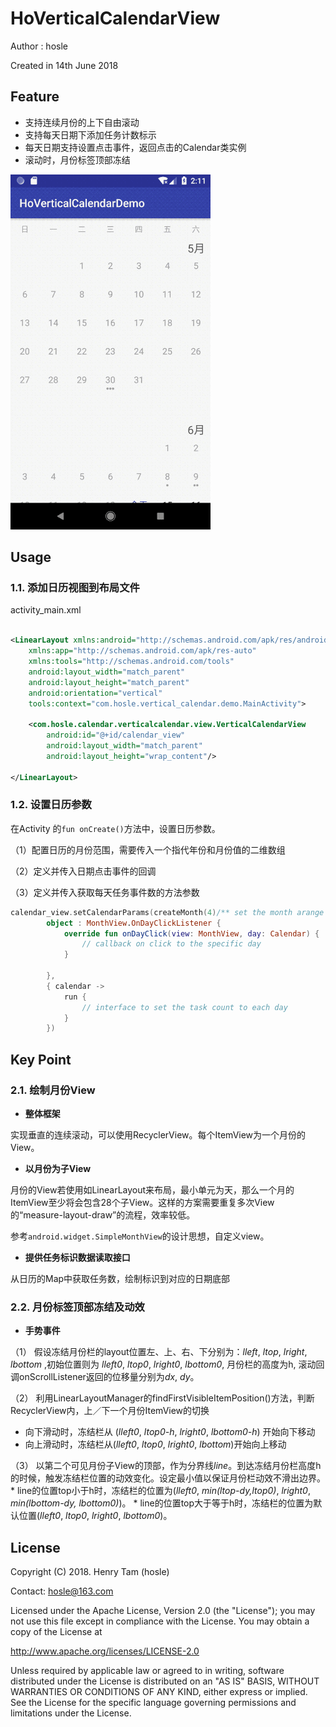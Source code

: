# HoVerticalCalendarView

Author : hosle

Created in 14th June 2018


## Feature
* 支持连续月份的上下自由滚动
* 支持每天日期下添加任务计数标示
* 每天日期支持设置点击事件，返回点击的Calendar类实例
* 滚动时，月份标签顶部冻结

![](./resPic/figure_demo.gif)

## Usage

### 1.1. 添加日历视图到布局文件

activity_main.xml

```xml

<LinearLayout xmlns:android="http://schemas.android.com/apk/res/android"
    xmlns:app="http://schemas.android.com/apk/res-auto"
    xmlns:tools="http://schemas.android.com/tools"
    android:layout_width="match_parent"
    android:layout_height="match_parent"
    android:orientation="vertical"
    tools:context="com.hosle.vertical_calendar.demo.MainActivity">

    <com.hosle.calendar.verticalcalendar.view.VerticalCalendarView
        android:id="@+id/calendar_view"
        android:layout_width="match_parent"
        android:layout_height="wrap_content"/>

</LinearLayout>
```

### 1.2. 设置日历参数
在Activity 的```fun onCreate()```方法中，设置日历参数。

（1）配置日历的月份范围，需要传入一个指代年份和月份值的二维数组

（2）定义并传入日期点击事件的回调

（3）定义并传入获取每天任务事件数的方法参数


```kotlin
calendar_view.setCalendarParams(createMonth(4)/** set the month arange **/, 
		object : MonthView.OnDayClickListener {
            override fun onDayClick(view: MonthView, day: Calendar) {
                // callback on click to the specific day
            }

        }, 
        { calendar ->
            run {
                // interface to set the task count to each day
            }
        })
```


## Key Point

### 2.1. 绘制月份View
* **整体框架**

实现垂直的连续滚动，可以使用RecyclerView。每个ItemView为一个月份的View。

* **以月份为子View**

月份的View若使用如LinearLayout来布局，最小单元为天，那么一个月的ItemView至少将会包含28个子View。这样的方案需要重复多次View的“measure-layout-draw”的流程，效率较低。

参考```android.widget.SimpleMonthView```的设计思想，自定义view。

* **提供任务标识数据读取接口**

从日历的Map中获取任务数，绘制标识到对应的日期底部

### 2.2. 月份标签顶部冻结及动效

* **手势事件** 

（1） 假设冻结月份栏的layout位置左、上、右、下分别为：*lleft*, *ltop*, *lright*, *lbottom* ,初始位置则为 *lleft0*, *ltop0*, *lright0*, *lbottom0*, 月份栏的高度为h,  滚动回调onScrollListener返回的位移量分别为*dx*, *dy*。

（2） 利用LinearLayoutManager的findFirstVisibleItemPosition()方法，判断RecyclerView内，上／下一个月份ItemView的切换

* 向下滑动时，冻结栏从 (*lleft0*, *ltop0-h*, *lright0*, *lbottom0-h*) 开始向下移动
* 向上滑动时，冻结栏从(*lleft0*, *ltop0*, *lright0*, *lbottom*)开始向上移动

（3） 以第二个可见月份子View的顶部，作为分界线*line*。到达冻结月份栏高度h的时候，触发冻结栏位置的动效变化。设定最小值以保证月份栏动效不滑出边界。
	* line的位置top小于h时，冻结栏的位置为(*lleft0*, *min(ltop-dy,ltop0)*, *lright0*, *min(lbottom-dy, lbottom0)*)。
	* line的位置top大于等于h时，冻结栏的位置为默认位置(*lleft0*, *ltop0*, *lright0*, *lbottom0*)。


## License

Copyright (C) 2018. Henry Tam (hosle)

Contact: hosle@163.com

Licensed under the Apache License, Version 2.0 (the "License"); you may not use this file except in compliance with the License. You may obtain a copy of the License at

http://www.apache.org/licenses/LICENSE-2.0

Unless required by applicable law or agreed to in writing, software distributed under the License is distributed on an "AS IS" BASIS, WITHOUT WARRANTIES OR CONDITIONS OF ANY KIND, either express or implied. See the License for the specific language governing permissions and limitations under the License.



